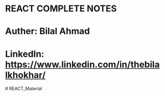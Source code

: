 # REACT COMPLETE NOTES

# Auther: Bilal Ahmad

# LinkedIn: https://www.linkedin.com/in/thebilalkhokhar/
#   R E A C T _ M a t e r i a l  
 